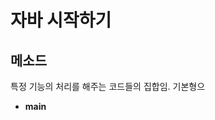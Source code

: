# 자바 시작하기

## 메소드

특정 기능의 처리를 해주는 코드들의 집합임. 
기본형으

- **main** 
<!--stackedit_data:
eyJoaXN0b3J5IjpbMjk2MjI1ODMyXX0=
-->